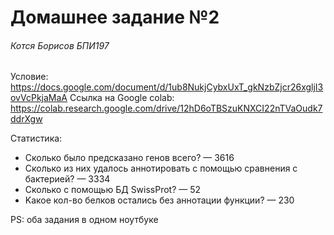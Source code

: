 # Домашнее задание №2
###### Котся Борисов БПИ197

Условие: https://docs.google.com/document/d/1ub8NukjCybxUxT_gkNzbZjcr26xgljI3ovVcPkjaMaA
Ссылка на Google colab: https://colab.research.google.com/drive/12hD6oTBSzuKNXCI22nTVaOudk7ddrXgw

Статистика:
* Cколько было предсказано генов всего? — 3616
* Cколько из них удалось аннотировать с помощью сравнения с бактерией? — 3334
* Сколько с помощью БД SwissProt? — 52
* Kакое кол-во белков остались без аннотации функции? — 230

PS: оба задания в одном ноутбуке
